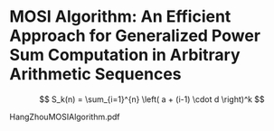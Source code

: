 # MOSI Algorithm: An Efficient Approach for Generalized Power Sum Computation in Arbitrary Arithmetic Sequences
 
$$
S_k(n) = \sum_{i=1}^{n} \left( a + (i-1) \cdot d \right)^k
$$


HangZhouMOSIAlgorithm.pdf